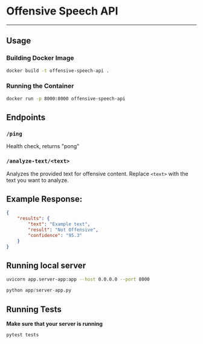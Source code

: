 # Offensive Speech API

---
## Usage
### Building Docker Image
```bash
docker build -t offensive-speech-api .
```
### Running the Container
```bash
docker run -p 8000:8000 offensive-speech-api
```

## Endpoints

### `/ping`
Health check, returns "pong"

### `/analyze-text/<text>`
Analyzes the provided text for offensive content.
Replace `<text>` with the text you want to analyze.

## Example Response:
```json
{
    "results": {
        "text": "Example text",
        "result": "Not Offensive",
        "confidence": "95.3"
    }
}
```

## Running local server
```bash
uvicorn app.server-app:app --host 0.0.0.0 --port 8000
```
```python
python app/server-app.py
```

## Running Tests
**Make sure that your server is running**
```bash
pytest tests
```
